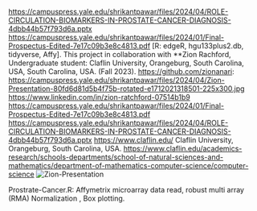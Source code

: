 https://campuspress.yale.edu/shrikantpawar/files/2024/04/ROLE-CIRCULATION-BIOMARKERS-IN-PROSTATE-CANCER-DIAGNOSIS-4dbb44b57f793d6a.pptx
https://campuspress.yale.edu/shrikantpawar/files/2024/01/Final-Prospectus-Edited-7e17c09b3e8c4813.pdf
[R: edgeR, hgu133plus2.db, tidyverse, Affy].
This project in collaboration with **Zion Rachford, Undergraduate student: Claflin University, Orangeburg, South Carolina, USA, South Carolina, USA. (Fall 2023). https://github.com/zionanari: https://campuspress.yale.edu/shrikantpawar/files/2024/04/Zion-Presentation-80fd6d81d5b4f75b-rotated-e1712021318501-225x300.jpg
https://www.linkedin.com/in/zion-ratchford-07514b1b9
https://campuspress.yale.edu/shrikantpawar/files/2024/01/Final-Prospectus-Edited-7e17c09b3e8c4813.pdf
https://campuspress.yale.edu/shrikantpawar/files/2024/04/ROLE-CIRCULATION-BIOMARKERS-IN-PROSTATE-CANCER-DIAGNOSIS-4dbb44b57f793d6a.pptx
https://www.claflin.edu/ Claflin University, Orangeburg, South Carolina, USA. https://www.claflin.edu/academics-research/schools-departments/school-of-natural-sciences-and-mathematics/department-of-mathematics-computer-science/computer-science
![Zion-Presentation](https://github.com/spawar2/Prostrate-Cancer-Biomarker-Analysis/assets/25118302/519fff40-bf7a-46bd-af63-3e158e722738)

Prostrate-Cancer.R: Affymetrix microarray data read, robust multi array (RMA) Normalization , Box plotting.
